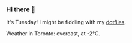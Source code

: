 ### Hi there :wave:

It's Tuesday! I might be fiddling with my [dotfiles](https://github.com/bewuethr/dotfiles).

Weather in Toronto: overcast, at -2°C.
